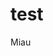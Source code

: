 # test
Miau
<!--stackedit_data:
eyJkaXNjdXNzaW9ucyI6eyJFWTlBOFlHZDhvUFhqRnFXIjp7In
N0YXJ0Ijo3LCJlbmQiOjExLCJ0ZXh0IjoiTWlhdSJ9fSwiY29t
bWVudHMiOnsiTko2ZUNybHpBM1hzWnVYZCI6eyJkaXNjdXNzaW
9uSWQiOiJFWTlBOFlHZDhvUFhqRnFXIiwic3ViIjoiZ2g6MTQ4
NDg2ODMiLCJ0ZXh0IjoiQ29tZW50YXJpbyIsImNyZWF0ZWQiOj
E2MDM3OTc3NzU5Njl9fSwiaGlzdG9yeSI6WzE1MTI2NzYzMzQs
NzkzNjE5MDY3XX0=
-->